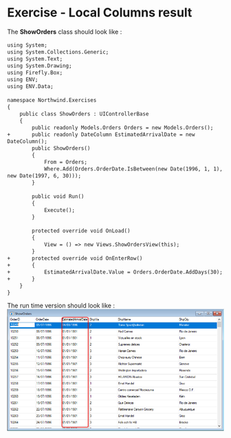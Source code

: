 ﻿# Exercise - Local Columns result

The **ShowOrders** class should look like :
```csdiff
using System;
using System.Collections.Generic;
using System.Text;
using System.Drawing;
using Firefly.Box;
using ENV;
using ENV.Data;

namespace Northwind.Exercises
{
    public class ShowOrders : UIControllerBase
    {
        public readonly Models.Orders Orders = new Models.Orders();
+       public readonly DateColumn EstimatedArrivalDate = new DateColumn();
        public ShowOrders()
        {
            From = Orders;
            Where.Add(Orders.OrderDate.IsBetween(new Date(1996, 1, 1), new Date(1997, 6, 30)));
        }

        public void Run()
        {
            Execute();
        }
        
        protected override void OnLoad()
        {
            View = () => new Views.ShowOrdersView(this);
        }
+       protected override void OnEnterRow()
+       {
+           EstimatedArrivalDate.Value = Orders.OrderDate.AddDays(30);
+       }
    }
}
```

The run time version should look like :
![2017-04-18_14h06_44](2017-04-18_14h06_44.png)